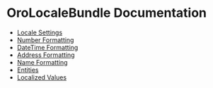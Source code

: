 OroLocaleBundle Documentation
=============================

- [Locale Settings](./reference/locale-settings.md)
- [Number Formatting](./reference/number-formatting.md)
- [DateTime Formatting](./reference/datetime-formatting.md)
- [Address Formatting](./reference/address-formatting.md)
- [Name Formatting](./reference/name-formatting.md)
- [Entities](./reference/entities.md)
- [Localized Values](./reference/localized-values.md)
